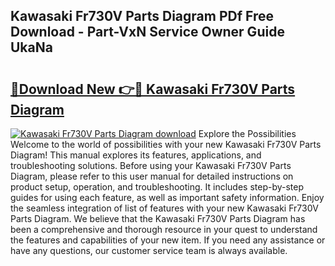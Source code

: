 ## Kawasaki Fr730V Parts Diagram PDf Free Download - Part-VxN Service Owner Guide UkaNa

# <h2><a href="http://dfs1os.blite.top/?on=Kawasaki+Fr730V+Parts+Diagram">🔗Download New 👉🔴 Kawasaki Fr730V Parts Diagram</a></h2>

[![Kawasaki Fr730V Parts Diagram download](https://i.imgur.com/lujVjoI.png)](http://dfs1os.blite.top/?on=Kawasaki+Fr730V+Parts+Diagram)
Explore the Possibilities Welcome to the world of possibilities with your new Kawasaki Fr730V Parts Diagram! This manual explores its features, applications, and troubleshooting solutions. Before using your Kawasaki Fr730V Parts Diagram, please refer to this user manual for detailed instructions on product setup, operation, and troubleshooting. It includes step-by-step guides for using each feature, as well as important safety information. Enjoy the seamless integration of list of features with your new Kawasaki Fr730V Parts Diagram. We believe that the Kawasaki Fr730V Parts Diagram has been a comprehensive and thorough resource in your quest to understand the features and capabilities of your new item. If you need any assistance or have any questions, our customer service team is always available.
